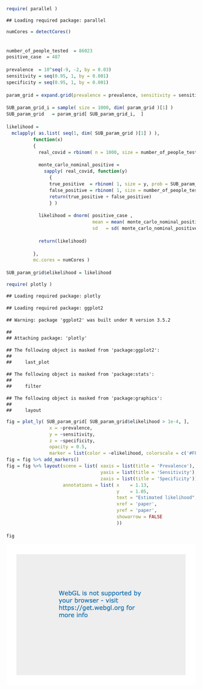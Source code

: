 
``` r
require( parallel )
```

    ## Loading required package: parallel

``` r
numCores = detectCores()


number_of_people_tested  = 86023
positive_case  = 487

prevalence  = 10^seq(-9, -2, by = 0.03)
sensitivity = seq(0.95, 1, by = 0.001)
specificity = seq(0.95, 1, by = 0.001)

param_grid = expand.grid(prevalence = prevalence, sensitivity = sensitivity, specificity = specificity)

SUB_param_grid_i = sample( size = 1000, dim( param_grid )[1] )
SUB_param_grid   = param_grid[ SUB_param_grid_i,  ]

likelihood = 
  mclapply( as.list( seq(1, dim( SUB_param_grid )[1] ) ),
          function(x)
          {
            real_covid = rbinom( n = 1000, size = number_of_people_tested, prob = SUB_param_grid[x,1] )  
            
            monte_carlo_nominal_positive = 
              sapply( real_covid, function(y) 
                {
                true_positive  = rbinom( 1, size = y, prob = SUB_param_grid[x,3] )
                false_positive = rbinom( 1, size = number_of_people_tested - y, prob = 1 - SUB_param_grid[x,3] )
                return(true_positive + false_positive)
                } )
            
            likelihood = dnorm( positive_case ,
                                mean = mean( monte_carlo_nominal_positive ),
                                sd   = sd( monte_carlo_nominal_positive ))
            
            return(likelihood)
            
          }, 
          mc.cores = numCores )

SUB_param_grid$elikelihood = likelihood
```

``` r
require( plotly )
```

    ## Loading required package: plotly

    ## Loading required package: ggplot2

    ## Warning: package 'ggplot2' was built under R version 3.5.2

    ## 
    ## Attaching package: 'plotly'

    ## The following object is masked from 'package:ggplot2':
    ## 
    ##     last_plot

    ## The following object is masked from 'package:stats':
    ## 
    ##     filter

    ## The following object is masked from 'package:graphics':
    ## 
    ##     layout

``` r
fig = plot_ly( SUB_param_grid[ SUB_param_grid$elikelihood > 1e-4, ], 
                x = ~prevalence, 
                y = ~sensitivity, 
                z = ~specificity, 
                opacity = 0.5,
                marker = list(color = ~elikelihood, colorscale = c('#FFE1A1', '#683531'), showscale = TRUE))
fig = fig %>% add_markers()
fig = fig %>% layout(scene = list( xaxis = list(title = 'Prevalence'),
                                   yaxis = list(title = 'Sensitivity'),
                                   zaxis = list(title = 'Specificity')),
                     annotations = list( x    = 1.13,
                                         y    = 1.05,
                                         text = "Estimated likelihood",
                                         xref = 'paper',
                                         yref = 'paper',
                                         showarrow = FALSE
                                         ))

fig
```

![](test_files/figure-gfm/plot-1.png)<!-- -->
